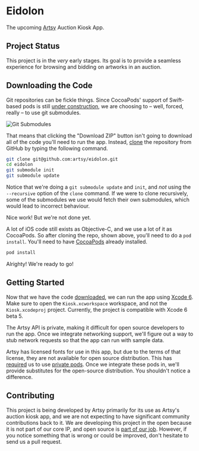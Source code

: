 Eidolon
================

The upcoming [Artsy](https://artsy.net) Auction Kiosk App.

Project Status
----------------

This project is in the *very* early stages. Its goal is to provide a seamless 
experience for browsing and bidding on artworks in an auction. 

Downloading the Code
----------------

Git repositories can be fickle things. Since CocoaPods' support of Swift-based pods
is still [under construction](https://github.com/CocoaPods/CocoaPods/pull/2222),
we are choosing to – well, forced, really – to use git submodules. 

![Git Submodules](http://cloud.ashfurrow.com/image/0E1e2G2J1f1P/git-submodules.png)

That means that clicking the "Download ZIP" button isn't going to download all 
of the code you'll need to run the app. Instead, [clone](http://git-scm.com/book/en/Git-Basics-Getting-a-Git-Repository#Cloning-an-Existing-Repository) 
the repository from GitHub by typing the following command.

```sh
git clone git@github.com:artsy/eidolon.git
cd eidolon
git submodule init
git submodule update
```

Notice that we're doing a `git submodule update` and `init`, and *not* using the 
`--recursive` option of the `clone` command. If we were to clone recursively, 
some of the submodules we use would fetch their own submodules, which would lead
to incorrect behaviour. 

Nice work! But we're not done yet. 

A lot of iOS code still exists as Objective-C, and we use a lot of it as 
CocoaPods. So after cloning the repo, shown above, you'll need to do a `pod 
install`. You'll need to have [CocoaPods](http://guides.cocoapods.org/using/getting-started.html) 
already installed.

```sh
pod install
```

Alrighty! We're ready to go!

Getting Started
----------------

Now that we have the code [downloaded](#downloading-the-code), we can run the 
app using [Xcode 6](https://developer.apple.com/xcode/downloads/). Make sure to 
open the `Kiosk.xcworkspace` workspace, and not the `Kiosk.xcodeproj` project. 
Currently, the project is compatible with Xcode 6 beta 5. 

The Artsy API is private, making it difficult for open source developers to run
the app. Once we integrate networking support, we'll figure out a way to stub
network requests so that the app can run with sample data. 

Artsy has licensed fonts for use in this app, but due to the terms of that 
license, they are not available for open source distribution. This has [required](http://artsy.github.io/blog/2014/06/20/artsys-first-closed-source-pod/)
us to use [private pods](http://guides.cocoapods.org/making/private-cocoapods.html). 
Once we integrate these pods in, we'll provide substitutes for the open-source
distribution. You shouldn't notice a difference. 

Contributing
----------------

This project is being developed by Artsy primarily for its use as Artsy's 
auction kiosk app, and we are not expecting to have significant community
contributions back to it. We are developing this project in the open because
it is not part of our core IP, and open source is [part of our job](http://code.dblock.org/open-source-is-simply-part-of-my-teams-job-description). However, if you notice something that is wrong or could be 
improved, don't hesitate to send us a pull request. 
